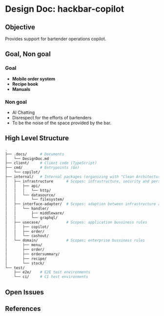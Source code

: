 # Design Doc: hackbar-copilot

## Objective

Provides support for bartender operations copilot.

## Goal, Non goal

### Goal

- **Mobile order system**
- **Recipe book**
- **Manuals**

### Non goal

- AI Chatting
- Disrespect for the efforts of bartenders
- To be the noise of the space provided by the bar.

## High Level Structure

```sh
.
├── .docs/      # Documents
│   └── DesignDoc.md
├── client/     # Client code (TypeScript)
├── cmd/        # Entrypoints (Go)
│   └── copilot/
├── internal/   # Internal packages (organizing with "Clean Architecture") (Go)
│   ├── infrastructure      # Scopes: infrastructure, security and persistence data
│   │   ├── api/
│   │   │   └── http/
│   │   └── datasource/
│   │       └── filesystem/
│   ├── interface-adapter/  # Scopes: adaption between infrastructure and usecase
│   │   └── handler/
│   │       ├── middleware/
│   │       └── graphql/
│   ├── usecase/            # Scopes: application bussiness rules
│   │   ├── copilot/
│   │   ├── order/
│   │   └── cashout/
│   └── domain/             # Scopes: enterprise bussiness rules
│       ├── menu/
│       ├── order/
│       ├── ordersummary/
│       ├── recipe/
│       └── stock/
└── test/
    ├── e2e/    # E2E test environments
    └── ci/     # CI test environments
```

## Open Issues

## References
